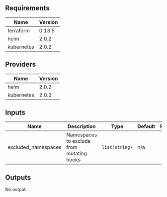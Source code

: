 ## Requirements

| Name | Version |
|------|---------|
| terraform | 0.13.5 |
| helm | 2.0.2 |
| kubernetes | 2.0.2 |

## Providers

| Name | Version |
|------|---------|
| helm | 2.0.2 |
| kubernetes | 2.0.2 |

## Inputs

| Name | Description | Type | Default | Required |
|------|-------------|------|---------|:--------:|
| excluded\_namespaces | Namespaces to exclude from mutating hooks | `list(string)` | n/a | yes |

## Outputs

No output.

